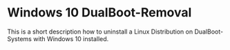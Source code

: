 # Windows 10 DualBoot-Removal

This is a short description how to uninstall a Linux Distribution on DualBoot-Systems with Windows 10 installed.
